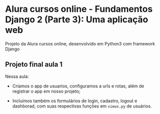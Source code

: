 # Alura cursos online - Fundamentos Django 2 (Parte 3): Uma aplicação web

Projeto da Alura cursos online, desenvolvido em Python3 com framework Django

## Projeto final aula 1

Nessa aula:

- Criamos o app de usuarios, configuramos a urls e rotas, além de registrar o app em nosso projeto;

- Incluímos também os formulários de login, cadastro, logout e dashborad, com suas respectivas funções em `views.py` de usuários.
